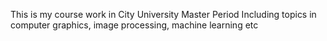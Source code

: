 This is my course work in City University Master Period<tr>
Including topics in computer graphics, image processing, machine learning etc
